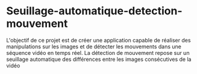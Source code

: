 # Seuillage-automatique-detection-mouvement
L'objectif de ce projet est de créer une application capable de réaliser des manipulations sur les images et de détecter les mouvements dans une séquence vidéo en temps réel. La détection de mouvement repose sur un seuillage automatique des différences entre les images consécutives de la vidéo
